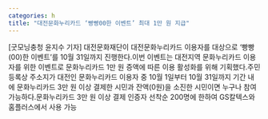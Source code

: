 ```yaml
---
categories: h
title: "대전문화누리카드 ‘빵빵00한 이벤트’ 최대 1만 원 지급"
---
```

[굿모닝충청 윤지수 기자] 대전문화재단이 대전문화누리카드 이용자를 대상으로 ‘빵빵(00)한 이벤트’를 10월 31일까지 진행한다.이번 이벤트는 대전지역 문화누리카드 이용자를 위한 이벤트로 문화누리카드 1만 원 증액에 따른 이용 활성화를 위해 기획했다.주민등록상 주소지가 대전인 문화누리카드 이용자 중 10월 1일부터 10월 31일까지 기간 내에 문화누리카드 3만 원 이상 결제한 시민과 잔액(0원)을 소진한 시민이면 누구나 참여 가능하다.문화누리카드 3만 원 이상 결제 인증자 선착순 200명에 한하여 GS칼텍스와 홈플러스에서 사용 가능